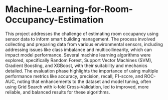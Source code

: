 # Machine-Learning-for-Room-Occupancy-Estimation
This project addresses the challenge of estimating room occupancy using sensor data to inform smart building management. The process involved collecting and preparing data from various environmental sensors, including addressing issues like class imbalance and multicollinearity, which can impact model performance. Several machine learning algorithms were explored, specifically Random Forest, Support Vector Machines (SVM), Gradient Boosting, and XGBoost, with their suitability and mechanics detailed. The evaluation phase highlights the importance of using multiple performance metrics like accuracy, precision, recall, F1-score, and ROC-AUC, noting that enhancements to the dataset and model tuning, often using Grid Search with k-fold Cross-Validation, led to improved, more reliable, and balanced results for these algorithms.
